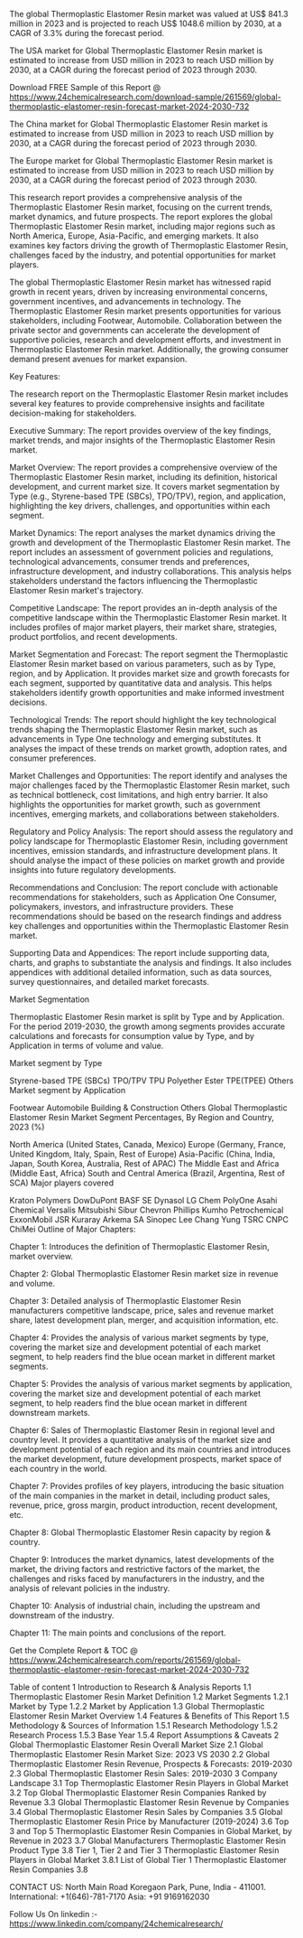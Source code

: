 The global Thermoplastic Elastomer Resin market was valued at US$ 841.3 million in 2023 and is projected to reach US$ 1048.6 million by 2030, at a CAGR of 3.3% during the forecast period.

The USA market for Global Thermoplastic Elastomer Resin market is estimated to increase from USD million in 2023 to reach USD million by 2030, at a CAGR during the forecast period of 2023 through 2030.

Download FREE Sample of this Report @ https://www.24chemicalresearch.com/download-sample/261569/global-thermoplastic-elastomer-resin-forecast-market-2024-2030-732

The China market for Global Thermoplastic Elastomer Resin market is estimated to increase from USD million in 2023 to reach USD million by 2030, at a CAGR during the forecast period of 2023 through 2030.

The Europe market for Global Thermoplastic Elastomer Resin market is estimated to increase from USD million in 2023 to reach USD million by 2030, at a CAGR during the forecast period of 2023 through 2030.

This research report provides a comprehensive analysis of the Thermoplastic Elastomer Resin market, focusing on the current trends, market dynamics, and future prospects. The report explores the global Thermoplastic Elastomer Resin market, including major regions such as North America, Europe, Asia-Pacific, and emerging markets. It also examines key factors driving the growth of Thermoplastic Elastomer Resin, challenges faced by the industry, and potential opportunities for market players.

The global Thermoplastic Elastomer Resin market has witnessed rapid growth in recent years, driven by increasing environmental concerns, government incentives, and advancements in technology. The Thermoplastic Elastomer Resin market presents opportunities for various stakeholders, including Footwear, Automobile. Collaboration between the private sector and governments can accelerate the development of supportive policies, research and development efforts, and investment in Thermoplastic Elastomer Resin market. Additionally, the growing consumer demand present avenues for market expansion.

Key Features:

The research report on the Thermoplastic Elastomer Resin market includes several key features to provide comprehensive insights and facilitate decision-making for stakeholders.

Executive Summary: The report provides overview of the key findings, market trends, and major insights of the Thermoplastic Elastomer Resin market.

Market Overview: The report provides a comprehensive overview of the Thermoplastic Elastomer Resin market, including its definition, historical development, and current market size. It covers market segmentation by Type (e.g., Styrene-based TPE (SBCs), TPO/TPV), region, and application, highlighting the key drivers, challenges, and opportunities within each segment.

Market Dynamics: The report analyses the market dynamics driving the growth and development of the Thermoplastic Elastomer Resin market. The report includes an assessment of government policies and regulations, technological advancements, consumer trends and preferences, infrastructure development, and industry collaborations. This analysis helps stakeholders understand the factors influencing the Thermoplastic Elastomer Resin market's trajectory.

Competitive Landscape: The report provides an in-depth analysis of the competitive landscape within the Thermoplastic Elastomer Resin market. It includes profiles of major market players, their market share, strategies, product portfolios, and recent developments.

Market Segmentation and Forecast: The report segment the Thermoplastic Elastomer Resin market based on various parameters, such as by Type, region, and by Application. It provides market size and growth forecasts for each segment, supported by quantitative data and analysis. This helps stakeholders identify growth opportunities and make informed investment decisions.

Technological Trends: The report should highlight the key technological trends shaping the Thermoplastic Elastomer Resin market, such as advancements in Type One technology and emerging substitutes. It analyses the impact of these trends on market growth, adoption rates, and consumer preferences.

Market Challenges and Opportunities: The report identify and analyses the major challenges faced by the Thermoplastic Elastomer Resin market, such as technical bottleneck, cost limitations, and high entry barrier. It also highlights the opportunities for market growth, such as government incentives, emerging markets, and collaborations between stakeholders.

Regulatory and Policy Analysis: The report should assess the regulatory and policy landscape for Thermoplastic Elastomer Resin, including government incentives, emission standards, and infrastructure development plans. It should analyse the impact of these policies on market growth and provide insights into future regulatory developments.

Recommendations and Conclusion: The report conclude with actionable recommendations for stakeholders, such as Application One Consumer, policymakers, investors, and infrastructure providers. These recommendations should be based on the research findings and address key challenges and opportunities within the Thermoplastic Elastomer Resin market.

Supporting Data and Appendices: The report include supporting data, charts, and graphs to substantiate the analysis and findings. It also includes appendices with additional detailed information, such as data sources, survey questionnaires, and detailed market forecasts.

Market Segmentation

Thermoplastic Elastomer Resin market is split by Type and by Application. For the period 2019-2030, the growth among segments provides accurate calculations and forecasts for consumption value by Type, and by Application in terms of volume and value.

Market segment by Type

Styrene-based TPE (SBCs)
TPO/TPV
TPU
Polyether Ester TPE(TPEE)
Others
Market segment by Application

Footwear
Automobile
Building & Construction
Others
Global Thermoplastic Elastomer Resin Market Segment Percentages, By Region and Country, 2023 (%)

North America (United States, Canada, Mexico)
Europe (Germany, France, United Kingdom, Italy, Spain, Rest of Europe)
Asia-Pacific (China, India, Japan, South Korea, Australia, Rest of APAC)
The Middle East and Africa (Middle East, Africa)
South and Central America (Brazil, Argentina, Rest of SCA)
Major players covered

Kraton Polymers
DowDuPont
BASF SE
Dynasol
LG Chem
PolyOne
Asahi Chemical
Versalis
Mitsubishi
Sibur
Chevron Phillips
Kumho Petrochemical
ExxonMobil
JSR
Kuraray
Arkema SA
Sinopec
Lee Chang Yung
TSRC
CNPC
ChiMei
Outline of Major Chapters:

Chapter 1: Introduces the definition of Thermoplastic Elastomer Resin, market overview.

Chapter 2: Global Thermoplastic Elastomer Resin market size in revenue and volume.

Chapter 3: Detailed analysis of Thermoplastic Elastomer Resin manufacturers competitive landscape, price, sales and revenue market share, latest development plan, merger, and acquisition information, etc.

Chapter 4: Provides the analysis of various market segments by type, covering the market size and development potential of each market segment, to help readers find the blue ocean market in different market segments.

Chapter 5: Provides the analysis of various market segments by application, covering the market size and development potential of each market segment, to help readers find the blue ocean market in different downstream markets.

Chapter 6: Sales of Thermoplastic Elastomer Resin in regional level and country level. It provides a quantitative analysis of the market size and development potential of each region and its main countries and introduces the market development, future development prospects, market space of each country in the world.

Chapter 7: Provides profiles of key players, introducing the basic situation of the main companies in the market in detail, including product sales, revenue, price, gross margin, product introduction, recent development, etc.

Chapter 8: Global Thermoplastic Elastomer Resin capacity by region & country.

Chapter 9: Introduces the market dynamics, latest developments of the market, the driving factors and restrictive factors of the market, the challenges and risks faced by manufacturers in the industry, and the analysis of relevant policies in the industry.

Chapter 10: Analysis of industrial chain, including the upstream and downstream of the industry.

Chapter 11: The main points and conclusions of the report.

Get the Complete Report & TOC @ https://www.24chemicalresearch.com/reports/261569/global-thermoplastic-elastomer-resin-forecast-market-2024-2030-732

Table of content
1 Introduction to Research & Analysis Reports
1.1 Thermoplastic Elastomer Resin Market Definition
1.2 Market Segments
1.2.1 Market by Type
1.2.2 Market by Application
1.3 Global Thermoplastic Elastomer Resin Market Overview
1.4 Features & Benefits of This Report
1.5 Methodology & Sources of Information
1.5.1 Research Methodology
1.5.2 Research Process
1.5.3 Base Year
1.5.4 Report Assumptions & Caveats
2 Global Thermoplastic Elastomer Resin Overall Market Size
2.1 Global Thermoplastic Elastomer Resin Market Size: 2023 VS 2030
2.2 Global Thermoplastic Elastomer Resin Revenue, Prospects & Forecasts: 2019-2030
2.3 Global Thermoplastic Elastomer Resin Sales: 2019-2030
3 Company Landscape
3.1 Top Thermoplastic Elastomer Resin Players in Global Market
3.2 Top Global Thermoplastic Elastomer Resin Companies Ranked by Revenue
3.3 Global Thermoplastic Elastomer Resin Revenue by Companies
3.4 Global Thermoplastic Elastomer Resin Sales by Companies
3.5 Global Thermoplastic Elastomer Resin Price by Manufacturer (2019-2024)
3.6 Top 3 and Top 5 Thermoplastic Elastomer Resin Companies in Global Market, by Revenue in 2023
3.7 Global Manufacturers Thermoplastic Elastomer Resin Product Type
3.8 Tier 1, Tier 2 and Tier 3 Thermoplastic Elastomer Resin Players in Global Market
3.8.1 List of Global Tier 1 Thermoplastic Elastomer Resin Companies
3.8

CONTACT US:
North Main Road Koregaon Park, Pune, India - 411001.
International: +1(646)-781-7170
Asia: +91 9169162030

Follow Us On linkedin :- https://www.linkedin.com/company/24chemicalresearch/
